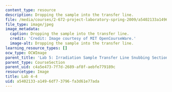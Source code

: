 ```yaml
---
content_type: resource
description: Dropping the sample into the transfer line.
file: /media/courses/2-672-project-laboratory-spring-2009/a5402133a1496df73796fa3d61e77ada_lab4-4.jpg
file_type: image/jpeg
image_metadata:
  caption: Dropping the sample into the transfer line.
  credit: 'Credit: Image courtesy of MIT OpenCourseWare.'
  image-alt: Dropping the sample into the transfer line.
learning_resource_types: []
ocw_type: OCWImage
parent_title: 'Lab 5: Irradiation Sample Transfer Line Snubbing Section Behavior'
parent_type: CourseSection
parent_uid: c4a5e473-7f7d-2689-af8f-aebfe779189c
resourcetype: Image
title: Lab 4-4
uid: a5402133-a149-6df7-3796-fa3d61e77ada
---
```

